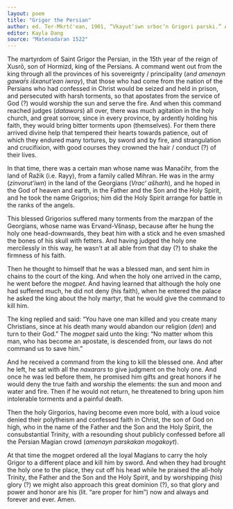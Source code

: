 ```yaml
---
layout: poem
title: "Grigor the Persian"
author: ed. Ter-Mkrtč'ean, 1901, “Vkayut‘iwn srboc‘n Grigori parski.” Ararat 35, pp. 473-74.
editor: Kayla Dang
source: "Matenadaran 1522"
---
```


The martyrdom of Saint Grigor the Persian, in the 15th year of the reign of Xusrō, son of Hormizd, king of the Persians. A command went out from the king through all the provinces of his sovereignty / principality (*ənd amenayn gawaṙ̇s išxanut‘ean iwroy*), that those who had come from the nation of the Persians who had confessed in Christ would be seized and held in prison, and persecuted with harsh torments, so that apostates from the service of God (?) would worship the sun and serve the fire. And when this command reached judges (*datawors*) all over, there was much agitation in the holy church, and great sorrow, since in every province, by ardently holding his faith, they would bring bitter torments upon (themselves). For them there arrived divine help that tempered their hearts towards patience, out of which they endured many tortures, by sword and by fire, and strangulation and crucifixion,  with good courses they crowned the hair / conduct (?)  of their lives. 

In that time, there was a certain man whose name was Manačihr,  from the land of Ṙažik (i.e. Rayy), from a family called Mihran. He was in the army (*zinvorut‘iwn*) in the land of the Georgians (*Vrac‘ ašharh*), and he hoped in the God of heaven and earth, in the Father and the Son and the Holy Spirit, and he took the name Grigorios; him did  the Holy Spirit arrange for battle in the ranks of the angels.

This blessed Grigorios suffered many torments from the marzpan of the Georgians, whose name was Ervand-Všnasp,  because after he hung the holy one head-downwards, they beat him with a stick and he even smashed the bones of his skull with fetters. And having judged the holy one mercilessly in this way, he wasn’t at all able from that day (?) to shake the firmness of his faith.

Then he thought to himself that he was a blessed man, and sent him in chains to the court of the king. And when the holy one arrived in the camp, he went before the *mogpet*. And having learned that although the holy one had suffered much, he did not deny (his faith), when he entered the palace he asked the king about the holy martyr, that he would give the command to kill him.

The king replied and said: “You have one man killed and you create many Christians, since at his death many would abandon our religion (*den*) and turn to their God.” The *mogpet* said unto the king: “No matter whom this man, who has become an apostate, is descended from, our laws do not command us to save him.”

And he received a command from the king to kill the blessed one. And after he left, he sat with all the *naxarars* to give judgment on the holy one. And once he was led before them, he promised him gifts and great honors if he would deny the true faith and worship the elements: the sun and moon and water and fire. Then if he would not return, he threatened to bring upon him intolerable torments and a painful death.

Then the holy Girgorios, having become even more bold, with a loud voice denied their polytheism and confessed faith in Christ, the son of God on high, who in the name of the Father and the Son and the Holy Spirit, the consubstantial Trinity, with a resounding shout publicly confessed before all the Persian Magian crowd (*amenayn parskakan mogakoyt*).  

At that time the mogpet ordered all the loyal Magians to carry the holy Grigor to a different place and kill him by sword. And when they had brought the holy one to the place, they cut off his head while he praised the all-holy Trinity, the Father and the Son and the Holy Spirit, and by worshipping (his) glory (?) we might also approach this great dominion (?), so that glory and power and honor are his (lit. “are proper for him”) now and always and forever and ever. Amen.

